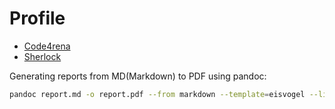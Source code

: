 # Profile

- [Code4rena](https://code4rena.com/@JustUzair)
- [Sherlock](https://audits.sherlock.xyz/watson/JustUzair)

Generating reports from MD(Markdown) to PDF using pandoc:

```bash
pandoc report.md -o report.pdf --from markdown --template=eisvogel --listings
```
